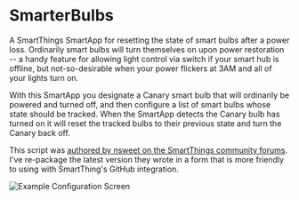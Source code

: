 # SmarterBulbs

A SmartThings SmartApp for resetting the state of smart bulbs after a power loss. Ordinarily smart bulbs will turn themselves on upon power restoration -- a handy feature for allowing light control via switch if your smart hub is offline, but not-so-desirable when your power flickers at 3AM and all of your lights turn on.

With this SmartApp you designate a Canary smart bulb that will ordinarily be powered and turned off, and then configure a list of smart bulbs whose state should be tracked. When the SmartApp detects the Canary bulb has turned on it will reset the tracked bulbs to their previous state and turn the Canary back off.

This script was [authored by nsweet on the SmartThings community forums](https://community.smartthings.com/t/release-smartbulb-power-outage-handler/49650). I've re-package the latest version they wrote in a form that is more friendly to using with SmartThing's GitHub integration.

![Example Configuration Screen](https://raw.githubusercontent.com/tbyehl/SmarterBulbs/master/smarterbulbs-config-screen.png)
